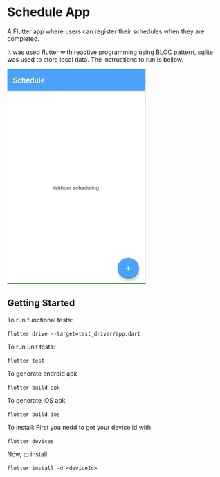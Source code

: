 # Schedule App

A Flutter app where users can register their schedules when they are completed.

It was used flutter with reactive programming using BLOC pattern, sqlite was used to store local data. The instructions to run is bellow.

![](record_app.gif)

## Getting Started

To run functional tests:

`
flutter drive --target=test_driver/app.dart
`

To run unit tests:

`flutter test`

To generate android apk

`flutter build apk`

To generate iOS apk

`flutter build ios`

To install: First you nedd to get your device id with

`flutter devices`

Now, to install

`flutter install -d <deviceId>`

